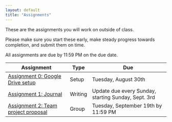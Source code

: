 ```yaml
---
layout: default
title: "Assignments"
---
```


These are the assignments you will work on outside of class.

Please make sure you start these early, make steady progress towards completion, and submit them on time.

All assignments are due by 11:59 PM on the due date.

Assignment | Type | Due
---------- | ---- |  ---
[Assignment 0: Google Drive setup](assign00.html) | Setup | Tuesday, August 30th 
[Assignment 1: Journal](assign01.html) | Writing | Update due every Sunday, starting Sunday, Sept. 3rd
[Assignment 2: Team project proposal](assign02.html) | Group | Tuesday, September 19th by 11:59 PM
